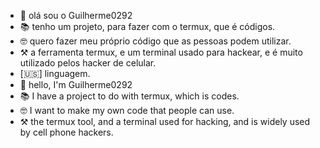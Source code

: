 - 👋 olá sou o Guilherme0292 
- 📚 tenho um projeto, para fazer com o termux, que é códigos.
- 🤓 quero fazer meu próprio código que as pessoas podem utilizar.
- ⚒ a ferramenta termux, e um terminal usado para hackear, e é muito utilizado pelos hacker de celular.
- [🇺🇸] linguagem.
- 👋 hello, I'm Guilherme0292 
- 📚 I have a project to do with termux, which is codes. 
- 🤓 I want to make my own code that people can use. 
- ⚒ the termux tool, and a terminal used for hacking, and is widely used by cell phone hackers.
